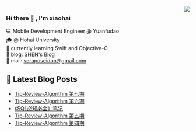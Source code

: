 <img align='right' src="https://github-readme-stats.vercel.app/api?username=veraposeidon&show_icons=true">

### Hi there 👋 , I'm xiaohai
💻  Mobile Development Engineer @ Yuanfudao <br>
🎓  @ Hohai University <br>
📖  currently learning Swift and Objective-C <br>
📰  blog: [SHEN's Blog](https://shenxiaohai.me) <br>
🚀  mail: [veraposeidon@gmail.com](mailto:veraposeidon@gmail.com) <br>

## 📕 Latest Blog Posts

<!-- BLOG-POST-LIST:START -->
- [Tip-Review-Algorithm 第七期](https://shenxiaohai.me/2021/02/01/TAR-07/)
- [Tip-Review-Algorithm 第六期](https://shenxiaohai.me/2021/01/25/TRA-06/)
- [《SQL必知必会》笔记](https://shenxiaohai.me/2021/01/25/SQL-in-10Minutes/)
- [Tip-Review-Algorithm 第五期](https://shenxiaohai.me/2021/01/10/TRA-05/)
- [Tip-Review-Algorithm 第四期](https://shenxiaohai.me/2020/12/20/TRA-04/)
<!-- BLOG-POST-LIST:END -->
